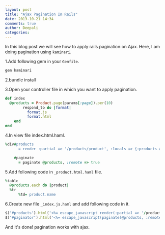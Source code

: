 ```yaml
---
layout: post
title: "Ajax Pagination In Rails"
date: 2013-10-21 14:34
comments: true
author: Deepali
categories: 
---
```

In this blog post we will see how to apply rails pagination on Ajax.
Here, I am doing pagination using `kaminari`.

1.Add following gem in your `Gemfile`.
```ruby
gem kaminari
```
2.bundle install

3.Open your controller file in which you want to apply pagination.
```ruby
def index
  @products = Product.page(params[:page]).per(10)
		respond_to do |format|
		  format.js
		  format.html
	end
end
```

4.In view file index.html.haml.
```ruby
%div#products
	  = render :partial => '/products/product', :locals => {:products => @products}

	#paginate	     
	  = paginate @products, :remote => true
```

5.Add following code in `_product.html.haml` file.
```ruby
%table
  @products.each do |product|
  %tr
 	  %td= product.name
```

6.Create new file `_index.js.haml` and add following code in it.
```ruby
$('#products').html('<%= escape_javascript render(:partial => '/products/product', :locals => {:products => @products}) %>');
$('#paginator').html('<%= escape_javascript(paginate(@products, :remote => true).to_s) %>');     
```

And it's done! pagination works with ajax.
